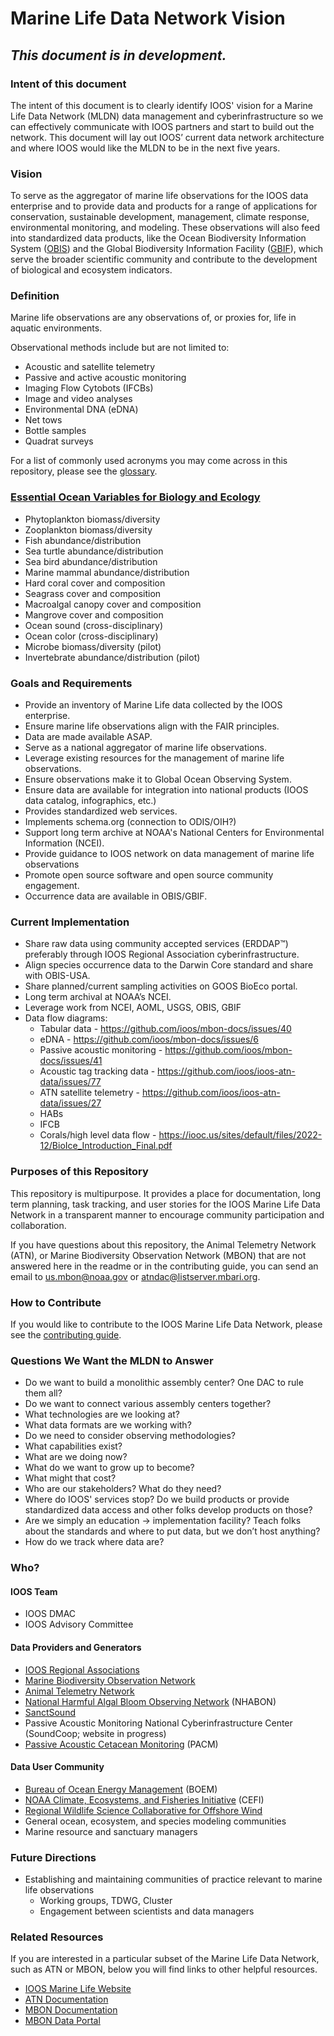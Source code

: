 # Marine Life Data Network Vision
## *This document is in development.*

### Intent of this document
The intent of this document is to clearly identify IOOS' vision for a Marine Life Data Network (MLDN) data management and cyberinfrastructure so we can effectively communicate with IOOS partners and start to build out the network. This document will lay out IOOS’ current data network architecture and where IOOS would like the MLDN to be in the next five years.

### Vision
To serve as the aggregator of marine life observations for the IOOS data enterprise and to provide data and products for a range of applications for conservation, sustainable development, management, climate response, environmental monitoring, and modeling. These observations will also feed into standardized data products, like the Ocean Biodiversity Information System ([OBIS](https://obis.org)) and the Global Biodiversity Information Facility ([GBIF](https://www.gbif.org)), which serve the broader scientific community and contribute to the development of biological and ecosystem indicators.

### Definition
Marine life observations are any observations of, or proxies for, life in aquatic environments.

Observational methods include but are not limited to:
- Acoustic and satellite telemetry
- Passive and active acoustic monitoring
- Imaging Flow Cytobots (IFCBs)
- Image and video analyses
- Environmental DNA (eDNA)
- Net tows
- Bottle samples
- Quadrat surveys

For a list of commonly used acronyms you may come across in this repository, please see the [glossary](https://github.com/ioos/marine_life_data_network/blob/main/glossary.md).

### [Essential Ocean Variables for Biology and Ecology](https://goosocean.org/what-we-do/framework/essential-ocean-variables/)
- Phytoplankton biomass/diversity
- Zooplankton biomass/diversity
- Fish abundance/distribution
- Sea turtle abundance/distribution
- Sea bird abundance/distribution
- Marine mammal abundance/distribution
- Hard coral cover and composition
- Seagrass cover and composition
- Macroalgal canopy cover and composition
- Mangrove cover and composition
- Ocean sound (cross-disciplinary)
- Ocean color (cross-disciplinary)
- Microbe biomass/diversity (pilot)
- Invertebrate abundance/distribution (pilot)

### Goals and Requirements
- Provide an inventory of Marine Life data collected by the IOOS enterprise.
- Ensure marine life observations align with the FAIR principles.
- Data are made available ASAP.
- Serve as a national aggregator of marine life observations.
- Leverage existing resources for the management of marine life observations.
- Ensure observations make it to Global Ocean Observing System.
- Ensure data are available for integration into national products (IOOS data catalog, infographics, etc.)
- Provides standardized web services.
- Implements schema.org (connection to ODIS/OIH?)
- Support long term archive at NOAA's National Centers for Environmental Information (NCEI).
- Provide guidance to IOOS network on data management of marine life observations
- Promote open source software and open source community engagement.
- Occurrence data are available in OBIS/GBIF.

### Current Implementation
- Share raw data using community accepted services (ERDDAP™) preferably through IOOS Regional Association cyberinfrastructure. 
- Align species occurrence data to the Darwin Core standard and share with OBIS-USA.
- Share planned/current sampling activities on GOOS BioEco portal.
- Long term archival at NOAA’s NCEI.
- Leverage work from NCEI, AOML, USGS, OBIS, GBIF
- Data flow diagrams:
  - Tabular data - https://github.com/ioos/mbon-docs/issues/40
  - eDNA - https://github.com/ioos/mbon-docs/issues/6
  - Passive acoustic monitoring - https://github.com/ioos/mbon-docs/issues/41
  - Acoustic tag tracking data - https://github.com/ioos/ioos-atn-data/issues/77
  - ATN satellite telemetry - https://github.com/ioos/ioos-atn-data/issues/27 
  - HABs
  - IFCB
  - Corals/high level data flow - https://iooc.us/sites/default/files/2022-12/BioIce_Introduction_Final.pdf

### Purposes of this Repository
This repository is multipurpose. It provides a place for documentation, long term planning, task tracking, and user stories for the IOOS Marine Life Data Network in a transparent manner to encourage community participation and collaboration.

If you have questions about this repository, the Animal Telemetry Network (ATN), or Marine Biodiversity Observation Network (MBON) that are not answered here in the readme or in the contributing guide, you can send an email to us.mbon@noaa.gov or atndac@listserver.mbari.org.
 
### How to Contribute
If you would like to contribute to the IOOS Marine Life Data Network, please see the [contributing guide](https://github.com/ioos/marine_life_data_network/blob/main/contributing.md).
 
### Questions We Want the MLDN to Answer
- Do we want to build a monolithic assembly center? One DAC to rule them all?
- Do we want to connect various assembly centers together?
- What technologies are we looking at?
- What data formats are we working with?
- Do we need to consider observing methodologies?
- What capabilities exist?
- What are we doing now?
- What do we want to grow up to become?
- What might that cost?
- Who are our stakeholders? What do they need?
- Where do IOOS' services stop? Do we build products or provide standardized data access and other folks develop products on those?
- Are we simply an education → implementation facility? Teach folks about the standards and where to put data, but we don’t host anything?
- How do we track where data are?

### Who?
#### IOOS Team
- IOOS DMAC
- IOOS Advisory Committee

#### Data Providers and Generators
- [IOOS Regional Associations](https://ioos.noaa.gov/about/regional-associations/)
- [Marine Biodiversity Observation Network](https://marinebon.org)
- [Animal Telemetry Network](https://atn.ioos.us)
- [National Harmful Algal Bloom Observing Network](https://ioosassociation.org/nhabon/) (NHABON)
- [SanctSound](https://sanctsound.ioos.us)
- Passive Acoustic Monitoring National Cyberinfrastructure Center (SoundCoop; website in progress)
- [Passive Acoustic Cetacean Monitoring](https://apps-nefsc.fisheries.noaa.gov/pacm/#/) (PACM)

#### Data User Community
- [Bureau of Ocean Energy Management](https://www.boem.gov/) (BOEM)
- [NOAA Climate, Ecosystems, and Fisheries Initiative](https://noaa-psl.github.io/cefi-cookbook/content/intro.html) (CEFI)
- [Regional Wildlife Science Collaborative for Offshore Wind](https://rwsc.org)
- General ocean, ecosystem, and species modeling communities
- Marine resource and sanctuary managers

### Future Directions
- Establishing and maintaining communities of practice relevant to marine life observations
  - Working groups, TDWG, Cluster
  - Engagement between scientists and data managers
 
### Related Resources
If you are interested in a particular subset of the Marine Life Data Network, such as ATN or MBON, below you will find links to other helpful resources.
- [IOOS Marine Life Website](https://ioos.noaa.gov/ioos-in-action/marine-life/)
- [ATN Documentation](https://github.com/ioos/ioos-atn-data)
- [MBON Documentation](https://ioos.github.io/mbon-docs/)
- [MBON Data Portal](https://mbon.ioos.us/)
